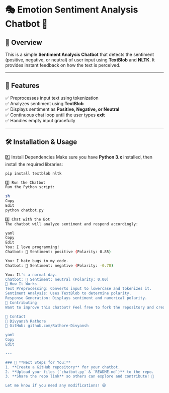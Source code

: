# 🎭 Emotion Sentiment Analysis Chatbot 🤖

## 📌 Overview
This is a simple **Sentiment Analysis Chatbot** that detects the sentiment (positive, negative, or neutral) of user input using **TextBlob** and **NLTK**. It provides instant feedback on how the text is perceived.

---

## 🚀 Features
✅ Preprocesses input text using tokenization  
✅ Analyzes sentiment using **TextBlob**  
✅ Displays sentiment as **Positive, Negative, or Neutral**  
✅ Continuous chat loop until the user types **exit**  
✅ Handles empty input gracefully  

---

## 🛠️ Installation & Usage

1️⃣ Install Dependencies
Make sure you have **Python 3.x** installed, then install the required libraries:
```sh
pip install textblob nltk

2️⃣ Run the Chatbot
Run the Python script:

sh
Copy
Edit
python chatbot.py

3️⃣ Chat with the Bot
The chatbot will analyze sentiment and respond accordingly:

yaml
Copy
Edit
You: I love programming!
Chatbot: 📝 Sentiment: positive (Polarity: 0.85)

You: I hate bugs in my code.
Chatbot: 📝 Sentiment: negative (Polarity: -0.70)

You: It's a normal day.
Chatbot: 📝 Sentiment: neutral (Polarity: 0.00)
📜 How It Works
Text Preprocessing: Converts input to lowercase and tokenizes it.
Sentiment Analysis: Uses TextBlob to determine polarity.
Response Generation: Displays sentiment and numerical polarity.
🤝 Contributing
Want to improve this chatbot? Feel free to fork the repository and create a pull request! 🚀

📧 Contact
📩 Divyansh Rathore
🔗 GitHub: github.com/Rathore-Divyansh

yaml
Copy
Edit

---

### 🎯 **Next Steps for You:**
1. **Create a GitHub repository** for your chatbot.
2. **Upload your files (`chatbot.py` & `README.md`)** to the repo.
3. **Share the repo link** so others can explore and contribute! 🚀

Let me know if you need any modifications! 😃
